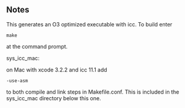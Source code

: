 ## Notes

This generates an O3 optimized executable with icc.
To build enter
```
make
```
at the command prompt.

sys_icc_mac:

on Mac with xcode 3.2.2 and icc 11.1 add
```
-use-asm
```
to both compile and link steps in Makefile.conf.
This is included in the sys_icc_mac directory below this one.
